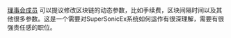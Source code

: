 [理事会成员](introduction/committee) 可以提议修改区块链的动态参数，比如手续费，区块间隔时间以及其他很多参数。这是一个需要对SuperSonicEx系统如何运作有很深理解，需要有很强责任感的职位。